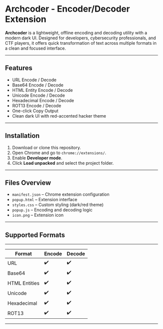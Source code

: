 # Archcoder - Encoder/Decoder Extension

**Archcoder** is a lightweight, offline encoding and decoding utility with a modern dark UI. Designed for developers, cybersecurity professionals, and CTF players, it offers quick transformation of text across multiple formats in a clean and focused interface.

---

##  Features

- URL Encode / Decode
- Base64 Encode / Decode
- HTML Entity Encode / Decode
- Unicode Encode / Decode
- Hexadecimal Encode / Decode
- ROT13 Encode / Decode
- One-click Copy Output
- Clean dark UI with red-accented hacker theme

---

##  Installation

1. Download or clone this repository.
2. Open Chrome and go to `chrome://extensions/`.
3. Enable **Developer mode**.
4. Click **Load unpacked** and select the project folder.

---

##  Files Overview

- `manifest.json` – Chrome extension configuration  
- `popup.html` – Extension interface  
- `styles.css` – Custom styling (dark/red theme)  
- `popup.js` – Encoding and decoding logic  
- `icon.png` – Extension icon

---

##  Supported Formats
-----------------------------------
| Format       | Encode | Decode  |
|--------------|--------|---------|
| URL          | ✔️     | ✔️     |
| Base64       | ✔️     | ✔️     |
| HTML Entities| ✔️     | ✔️     |
| Unicode      | ✔️     | ✔️     |
| Hexadecimal  | ✔️     | ✔️     |
| ROT13        | ✔️     | ✔️     |
-----------------------------------
